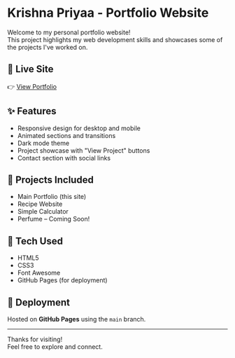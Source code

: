 # Krishna Priyaa - Portfolio Website

Welcome to my personal portfolio website!  
This project highlights my web development skills and showcases some of the projects I've worked on.

## 🔗 Live Site

👉 [View Portfolio](https://priyaa-lang.github.io/krishnapriyaa-portfolio/)

## ✨ Features

- Responsive design for desktop and mobile
- Animated sections and transitions
- Dark mode theme
- Project showcase with "View Project" buttons
- Contact section with social links

## 💼 Projects Included

- Main Portfolio (this site)
- Recipe Website
- Simple Calculator
- Perfume – Coming Soon!

## 📁 Tech Used

- HTML5  
- CSS3  
- Font Awesome  
- GitHub Pages (for deployment)

## 🚀 Deployment

Hosted on **GitHub Pages** using the `main` branch.

---

Thanks for visiting!  
Feel free to explore and connect.
